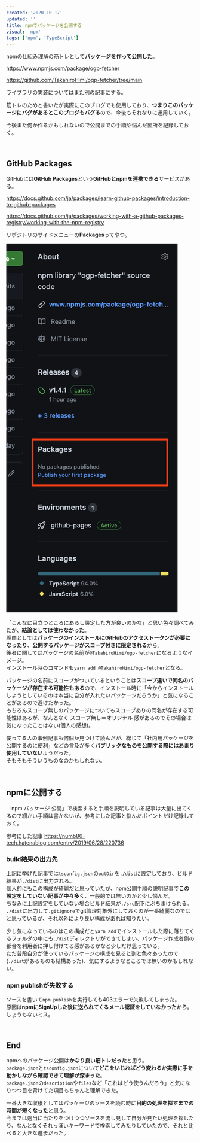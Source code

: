 ```yaml
---
created: '2020-10-17'
updated: ''
title: npmでパッケージを公開する
visual: 'npm'
tags: ['npm', 'TypeScript']
---
```


npmの仕組み理解の筋トレとして**パッケージを作って公開した**。

<https://www.npmjs.com/package/ogp-fetcher>

<https://github.com/TakahiroHimi/ogp-fetcher/tree/main>  

ライブラリの実装についてはまた別の記事にする。  

筋トレのためと書いたが実際にこのブログでも使用しており、**つまりこのパッケージにバグがあるとこのブログもバグる**ので、今後もそれなりに運用していく。  

今後また何か作るかもしれないので公開までの手順や悩んだ箇所を記録しておく。  

&nbsp;

## GitHub Packages
GitHubには**GitHub Packages**という**GitHubとnpmを連携できる**サービスがある。  

<https://docs.github.com/ja/packages/learn-github-packages/introduction-to-github-packages>  

<https://docs.github.com/ja/packages/working-with-a-github-packages-registry/working-with-the-npm-registry>  

リポジトリのサイドメニューの**Packages**ってやつ。  

![GitHubPackages](https://raw.githubusercontent.com/TakahiroHimi/blog.owlcode.net/main/src/posts/20211017-npm-publish/githubPackages.png)  

「こんなに目立つところにあるし設定した方が良いのかな」と思い色々調べてみたが、**結論としては使わなかった**。  
理由としては**パッケージのインストールにGitHubのアクセストークンが必要になったり**、**公開するパッケージがスコープ付きに限定される**から。  
後者に関してはパッケージの名前が`@TakahiroHimi/ogp-fetcher`になるようなイメージ。  
インストール時のコマンドも`yarn add @TakahiroHimi/ogp-fetcher`となる。  

パッケージの名前にスコープがついているということは**スコープ違いで同名のパッケージが存在する可能性もある**ので、インストール時に「今からインストールしようとしているのは本当に自分が入れたいパッケージだろうか」と気になることがあるので避けたかった。  
もちろんスコープ無しのパッケージについてもスコープありの同名が存在する可能性はあるが、なんとなく スコープ無し＝オリジナル 感があるのでその場合は気になったことはない(個人の感想)。  

使ってる人の事例記事も何個か見つけて読んだが、総じて「社内用パッケージを公開するのに便利」などの言及が多く**パブリックなものを公開する際にはあまり使用していない**ようだった。  
そもそもそういうものなのかもしれない。  

&nbsp;

## npmに公開する  
「npm パッケージ 公開」で検索すると手順を説明している記事は大量に出てくるので細かい手順は書かないが、参考にした記事と悩んだポイントだけ記録しておく。  

参考にした記事
<https://numb86-tech.hatenablog.com/entry/2019/06/28/220736>


### build結果の出力先  
上記に挙げた記事では`tsconfig.json`の`outDir`を`./dist`に設定しており、ビルド結果が`./dist`に出力される。  
個人的にもこの構成が綺麗だと思っていたが、npm公開手順の説明記事で**この設定をしていない記事が中々多く**、一般的では無いのかと少し悩んだ。  
ちなみに上記設定をしていない場合ビルド結果が`./src`配下にぶちまけられる。  
`./dist`に出力して`.gitignore`でgit管理対象外にしておくのが一番綺麗なのではと思っているが、それ以外により良い構成があれば知りたい。  

少し気になっているのはこの構成だと`yarn add`でインストールした際に落ちてくるフォルダの中にも`./dist`ディレクトリができてしまい、パッケージ作成者側の都合を利用者に押し付けてる感があるかなと少しだけ思っている。  
ただ普段自分が使っているパッケージの構成を見ると割と色々あったので(`./dist`があるものも結構あった)、気にするようなところでは無いのかもしれない。  


### npm publishが失敗する
ソースを書いて`npm publish`を実行しても403エラーで失敗してしまった。  
原因は**npmにSignUpした後に送られてくるメール認証をしていなかったから**。  
しょうもないミス。  

&nbsp;

## End

npmへのパッケージ公開は**かなり良い筋トレだった**と思う。  
`package.json`と`tsconfig.json`について**どこをいじればどう変わるか実際に手を動かしながら確認できて理解が深まった**。  
`package.json`の`description`や`files`など「これはどう使うんだろう」と気になりつつ目を背けてた項目もちゃんと理解できた。  

一番大きな収穫としてはパッケージのソースを読む時に**目的の処理を探すまでの時間が短くなった**と思う。  
今までは適当に当たりをつけつつソースを流し見して自分が見たい処理を探したり、なんとなくそれっぽいキーワードで検索してみたりしていたので、それと比べると大きな進歩だった。  

